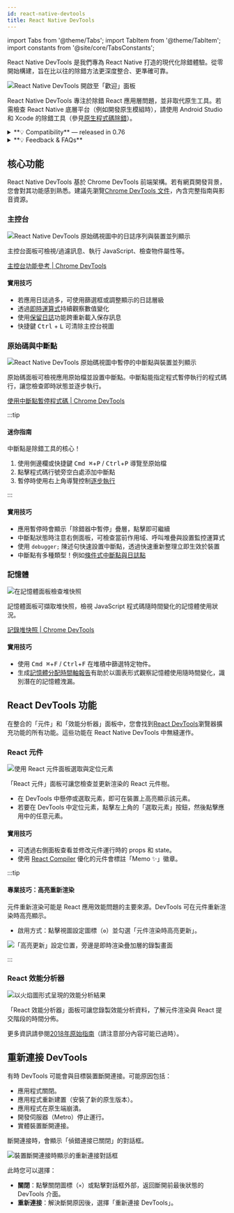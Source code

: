 ```yaml
---
id: react-native-devtools
title: React Native DevTools
---
```


import Tabs from '@theme/Tabs'; import TabItem from '@theme/TabItem'; import constants from '@site/core/TabsConstants';

React Native DevTools 是我們專為 React Native 打造的現代化除錯體驗。從零開始構建，旨在比以往的除錯方法更深度整合、更準確可靠。

![React Native DevTools 開啟至「歡迎」面板](/docs/assets/debugging-rndt-welcome.jpg)

React Native DevTools 專注於除錯 React 應用層問題，並非取代原生工具。若需檢查 React Native 底層平台（例如開發原生模組時），請使用 Android Studio 和 Xcode 的除錯工具（參見[原生程式碼除錯](/docs/debugging-native-code)）。

<details>
<summary>**💡 Compatibility** — released in 0.76</summary>

React Native DevTools supports all React Native apps running Hermes. It replaces the previous Flipper, Experimental Debugger, and Hermes debugger (Chrome) frontends.

It is not possible to set up React Native DevTools with any older versions of React Native.

- **Chrome Browser DevTools — unsupported**
  - Connecting to React Native via `chrome://inspect` is no longer supported. Features may not work correctly, as the latest versions of Chrome DevTools (which are built to match the latest browser capabilities and APIs) have not been tested, and this frontend lacks our customisations. Instead, we ship a supported version with React Native DevTools.
- **Visual Studio Code — unsupported** (pre-existing)
  - Third party extensions such as [Expo Tools](https://github.com/expo/vscode-expo) and [Radon IDE](https://ide.swmansion.com/) may have improved compatibility, but are not directly supported by the React team.

</details>

<details>
<summary>**💡 Feedback & FAQs**</summary>

We want the tooling you use to debug React across all platforms to be reliable, familiar, simple, and cohesive. All the features described on this page are built with these principles in mind, and we also want to offer more capabilities in future.

We are actively iterating on the future of React Native DevTools, and have created a centralized [GitHub discussion](https://github.com/react-native-community/discussions-and-proposals/discussions/819) to keep track of issues, frequently asked questions, and feedback.

</details>

## 核心功能

React Native DevTools 基於 Chrome DevTools 前端架構。若有網頁開發背景，您會對其功能感到熟悉。建議先瀏覽[Chrome DevTools 文件](https://developer.chrome.com/docs/devtools)，內含完整指南與影音資源。

### 主控台

![React Native DevTools 原始碼視圖中的日誌序列與裝置並列顯示](/docs/assets/debugging-rndt-console.jpg)

主控台面板可檢視/過濾訊息、執行 JavaScript、檢查物件屬性等。

[主控台功能參考 | Chrome DevTools](https://developer.chrome.com/docs/devtools/console/reference)

#### 實用技巧

- 若應用日誌過多，可使用篩選框或調整顯示的日誌層級
- 透過[即時運算式](https://developer.chrome.com/docs/devtools/console/live-expressions)持續觀察數值變化
- 使用[保留日誌](https://developer.chrome.com/docs/devtools/console/reference#persist)功能跨重新載入保存訊息
- 快捷鍵 <kbd>Ctrl</kbd> + <kbd>L</kbd> 可清除主控台視圖

### 原始碼與中斷點

![React Native DevTools 原始碼視圖中暫停的中斷點與裝置並列顯示](/docs/assets/debugging-rndt-sources-paused-with-device.jpg)

原始碼面板可檢視應用原始檔並設置中斷點。中斷點能指定程式暫停執行的程式碼行，讓您檢查即時狀態並逐步執行。

[使用中斷點暫停程式碼 | Chrome DevTools](https://developer.chrome.com/docs/devtools/javascript/breakpoints)

:::tip

#### 迷你指南

中斷點是除錯工具的核心！

1. 使用側邊欄或快捷鍵 <kbd>Cmd ⌘</kbd>+<kbd>P</kbd> / <kbd>Ctrl</kbd>+<kbd>P</kbd> 導覽至原始檔
2. 點擊程式碼行號旁空白處添加中斷點
3. 暫停時使用右上角導覽控制[逐步執行](https://developer.chrome.com/docs/devtools/javascript/reference#stepping)

:::

#### 實用技巧

- 應用暫停時會顯示「除錯器中暫停」疊層，點擊即可繼續
- 中斷點狀態時注意右側面板，可檢查當前作用域、呼叫堆疊與設置監控運算式
- 使用 `debugger;` 陳述句快速設置中斷點，透過快速重新整理立即生效於裝置
- 中斷點有多種類型！例如[條件式中斷點與日誌點](https://developer.chrome.com/docs/devtools/javascript/breakpoints#overview)

### 記憶體

![在記憶體面板檢查堆快照](/docs/assets/debugging-rndt-memory.jpg)

記憶體面板可擷取堆快照，檢視 JavaScript 程式碼隨時間變化的記憶體使用狀況。

[記錄堆快照 | Chrome DevTools](https://developer.chrome.com/docs/devtools/memory-problems/heap-snapshots)

#### 實用技巧

- 使用 <kbd>Cmd ⌘</kbd>+<kbd>F</kbd> / <kbd>Ctrl</kbd>+<kbd>F</kbd> 在堆積中篩選特定物件。
- 生成[記憶體分配時間軸報告](https://developer.chrome.com/docs/devtools/memory-problems/allocation-profiler)有助於以圖表形式觀察記憶體使用隨時間變化，識別潛在的記憶體洩漏。

## React DevTools 功能

在整合的「元件」和「效能分析器」面板中，您會找到[React DevTools](https://react.dev/learn/react-developer-tools)瀏覽器擴充功能的所有功能。這些功能在 React Native DevTools 中無縫運作。

### React 元件

![使用 React 元件面板選取與定位元素](/docs/assets/debugging-rndt-react-components.gif)

「React 元件」面板可讓您檢查並更新渲染的 React 元件樹。

- 在 DevTools 中懸停或選取元素，即可在裝置上高亮顯示該元素。
- 若要在 DevTools 中定位元素，點擊左上角的「選取元素」按鈕，然後點擊應用中的任意元素。

#### 實用技巧

- 可透過右側面板查看並修改元件運行時的 props 和 state。
- 使用 [React Compiler](https://react.dev/learn/react-compiler) 優化的元件會標註「Memo ✨」徽章。

:::tip

#### 專業技巧：高亮重新渲染

元件重新渲染可能是 React 應用效能問題的主要來源。DevTools 可在元件重新渲染時高亮顯示。

- 啟用方式：點擊視圖設定圖標（`⚙︎`）並勾選「元件渲染時高亮更新」。

![「高亮更新」設定位置，旁邊是即時渲染疊加層的錄製畫面](/docs/assets/debugging-rndt-highlight-renders.gif)

:::

### React 效能分析器

![以火焰圖形式呈現的效能分析結果](/docs/assets/debugging-rndt-react-profiler.jpg)

「React 效能分析器」面板可讓您錄製效能分析資料，了解元件渲染與 React 提交階段的時間分佈。

更多資訊請參閱[2018年原始指南](https://legacy.reactjs.org/blog/2018/09/10/introducing-the-react-profiler.html#reading-performance-data)（請注意部分內容可能已過時）。

## 重新連接 DevTools

有時 DevTools 可能會與目標裝置斷開連接。可能原因包括：

- 應用程式關閉。
- 應用程式重新建置（安裝了新的原生版本）。
- 應用程式在原生端崩潰。
- 開發伺服器（Metro）停止運行。
- 實體裝置斷開連接。

斷開連接時，會顯示「偵錯連接已關閉」的對話框。

![裝置斷開連接時顯示的重新連接對話框](/docs/assets/debugging-reconnect-menu.jpg)

此時您可以選擇：

- **關閉**：點擊關閉圖標（`×`）或點擊對話框外部，返回斷開前最後狀態的 DevTools 介面。
- **重新連接**：解決斷開原因後，選擇「重新連接 DevTools」。